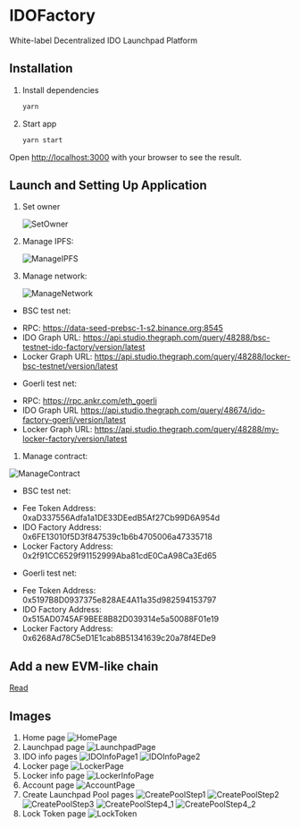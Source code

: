# IDOFactory

White-label Decentralized IDO Launchpad Platform

## Installation

1. Install dependencies

    ```bash
    yarn
    ```

2. Start app

    ```bash
    yarn start
    ```

Open [http://localhost:3000](http://localhost:3000) with your browser to see the result.

## Launch and Setting Up Application

1. Set owner
   
    ![SetOwner](./docs/images/SetOwner.png)
1. Manage IPFS:

    ![ManageIPFS](./docs/images/ManageIPFS.png)
1. Manage network:
   
   ![ManageNetwork](./docs/images/ManageNetwork.png)
  * BSC test net:
  + RPC: https://data-seed-prebsc-1-s2.binance.org:8545
  + IDO Graph URL: https://api.studio.thegraph.com/query/48288/bsc-testnet-ido-factory/version/latest
  + Locker Graph URL: https://api.studio.thegraph.com/query/48288/locker-bsc-testnet/version/latest
  * Goerli test net:
  + RPC: https://rpc.ankr.com/eth_goerli
  + IDO Graph URL https://api.studio.thegraph.com/query/48674/ido-factory-goerli/version/latest
  + Locker Graph URL: https://api.studio.thegraph.com/query/48288/my-locker-factory/version/latest
1. Manage contract:
   
  ![ManageContract](./docs/images/ManageContract.png)
  * BSC test net:
  + Fee Token Address: 0xaD337556Adfa1a1DE33DEedB5Af27Cb99D6A954d
  + IDO Factory Address: 0x6FE13010f5D3f847539c1b6b4705006a47335718
  + Locker Factory Address: 0x2f91CC6529f91152999Aba81cdE0CaA98Ca3Ed65
  * Goerli test net:
  + Fee Token Address: 0x5197B8D0937375e828AE4A11a35d982594153797
  + IDO Factory Address: 0x515AD0745AF9BEE8B82D039314e5a50088F01e19
  + Locker Factory Address: 0x6268Ad78C5eD1E1cab8B51341639c20a78f4EDe9

## Add a new EVM-like chain

[Read](./docs/addNewNetwork.md)

## Images

1. Home page
    ![HomePage](./docs/images/HomePage.png)
1. Launchpad page
    ![LaunchpadPage](./docs/images/LaunchpadPage.png)
1. IDO info pages
    ![IDOInfoPage1](./docs/images/IDOInfoPage1.png)
    ![IDOInfoPage2](./docs/images/IDOInfoPage2.png)
1. Locker page
    ![LockerPage](./docs/images/LockerPage.png)
1. Locker info page
    ![LockerInfoPage](./docs/images/LockerInfoPage.png)
1. Account page
    ![AccountPage](./docs/images/AccountPage.png)
1. Create Launchpad Pool pages
    ![CreatePoolStep1](./docs/images/CreatePoolStep1.png)
    ![CreatePoolStep2](./docs/images/CreatePoolStep2.png)
    ![CreatePoolStep3](./docs/images/CreatePoolStep3.png)
    ![CreatePoolStep4_1](./docs/images/CreatePoolStep4_1.png)
    ![CreatePoolStep4_2](./docs/images/CreatePoolStep4_2.png)
1. Lock Token page
    ![LockToken](./docs/images/LockToken.png)

